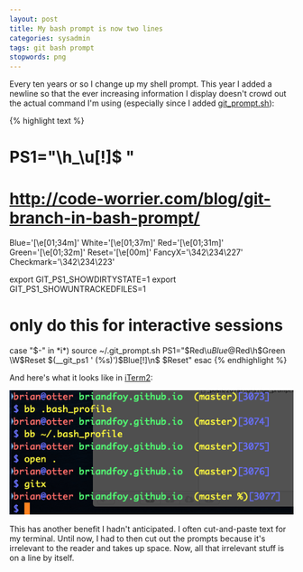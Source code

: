```yaml
---
layout: post
title: My bash prompt is now two lines
categories: sysadmin
tags: git bash prompt
stopwords: png
---
```


Every ten years or so I change up my shell prompt. This year I added a newline so that the ever increasing information I display doesn't crowd out the actual command I'm using (especially since I added [git_prompt.sh](https://github.com/git/git/blob/master/contrib/completion/git-prompt.sh)):

{% highlight text %}
# PS1="\h_\u[\!]\$ "

# http://code-worrier.com/blog/git-branch-in-bash-prompt/

Blue='\[\e[01;34m\]'
White='\[\e[01;37m\]'
Red='\[\e[01;31m\]'
Green='\[\e[01;32m\]'
Reset='\[\e[00m\]'
FancyX='\342\234\227'
Checkmark='\342\234\223'


export GIT_PS1_SHOWDIRTYSTATE=1
export GIT_PS1_SHOWUNTRACKEDFILES=1
# only do this for interactive sessions
case "$-" in *i*)
    source ~/.git_prompt.sh
    PS1="$Red\u$Blue@$Red\h$Green \W$Reset \$(__git_ps1 ' (%s)')$Blue[\!]\n\$ $Reset"
esac
{% endhighlight %}

And here's what it looks like in [iTerm2](https://iterm2.com):

![Prompt on its own line](/images/git_prompt.png)

This has another benefit I hadn't anticipated. I often cut-and-paste text for my terminal. Until now, I had to then cut out the prompts because it's irrelevant to the reader and takes up space. Now, all that irrelevant stuff is on a line by itself.
